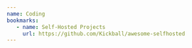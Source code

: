 ```yaml
---
name: Coding
bookmarks:
   - name: Self-Hosted Projects
     url: https://github.com/Kickball/awesome-selfhosted
---
```

